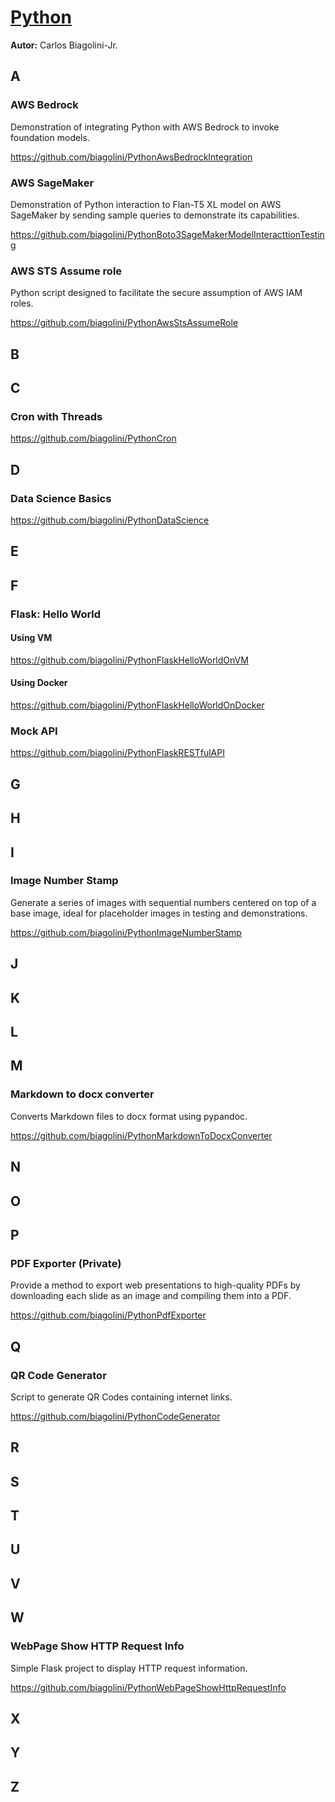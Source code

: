 # <u>Python</u>

**Autor:** Carlos Biagolini-Jr.

## A

### AWS Bedrock

Demonstration of integrating Python with AWS Bedrock to invoke foundation models.

https://github.com/biagolini/PythonAwsBedrockIntegration

### AWS SageMaker

Demonstration of Python interaction to Flan-T5 XL model on AWS SageMaker by sending sample queries to demonstrate its capabilities.

https://github.com/biagolini/PythonBoto3SageMakerModelInteracttionTesting

### AWS STS Assume role

Python script designed to facilitate the secure assumption of AWS IAM roles.

https://github.com/biagolini/PythonAwsStsAssumeRole

## B

## C

### Cron with Threads

https://github.com/biagolini/PythonCron

## D

### Data Science Basics

https://github.com/biagolini/PythonDataScience

## E

## F

### Flask: Hello World

#### Using VM

https://github.com/biagolini/PythonFlaskHelloWorldOnVM

#### Using Docker

https://github.com/biagolini/PythonFlaskHelloWorldOnDocker

### Mock API

https://github.com/biagolini/PythonFlaskRESTfulAPI

## G

## H

## I

### Image Number Stamp

Generate a series of images with sequential numbers centered on top of a base image, ideal for placeholder images in testing and demonstrations.

https://github.com/biagolini/PythonImageNumberStamp

## J

## K

## L

## M

### Markdown to docx converter

Converts Markdown files to docx format using pypandoc.

https://github.com/biagolini/PythonMarkdownToDocxConverter

## N

## O

## P

### PDF Exporter (Private)

Provide a method to export web presentations to high-quality PDFs by downloading each slide as an image and compiling them into a PDF.

https://github.com/biagolini/PythonPdfExporter

## Q

### QR Code Generator

Script to generate QR Codes containing internet links.

https://github.com/biagolini/PythonCodeGenerator

## R

## S

## T

## U

## V

## W

### WebPage Show HTTP Request Info

Simple Flask project to display HTTP request information.

https://github.com/biagolini/PythonWebPageShowHttpRequestInfo

## X

## Y

## Z
